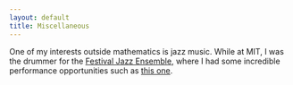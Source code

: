 ```yaml
---
layout: default
title: Miscellaneous
---
```

One of my interests outside mathematics is jazz music. While at MIT, I was the drummer for the [Festival Jazz Ensemble](https://mta.mit.edu/music/performance/festival-jazz-ensemble), where I had some incredible performance opportunities such as [this one](https://www.youtube.com/watch?v=nK2alHTZpNk).